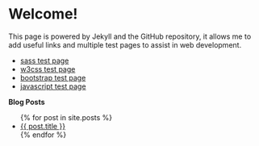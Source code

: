 # Welcome!

This page is powered by Jekyll and the GitHub repository, it allows me to add useful links and multiple test pages to assist in web development.
* [sass test page](http://github.hogwash.ga/html/sass)
* [w3css test page](http://github.hogwash.ga/html/w3css)
* [bootstrap test page](http://github.hogwash.ga/html/bootstrap)
* [javascript test page](http://github.hogwash.ga/html/javascript)


**Blog Posts**
<ul>
  {% for post in site.posts %}
    <li>
      <a href="{{ post.url }}">{{ post.title }}</a>
    </li>
  {% endfor %}
</ul>
